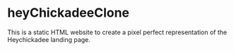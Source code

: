 # heyChickadeeClone
This is a static HTML website to create a pixel perfect representation of the Heychickadee landing page.
